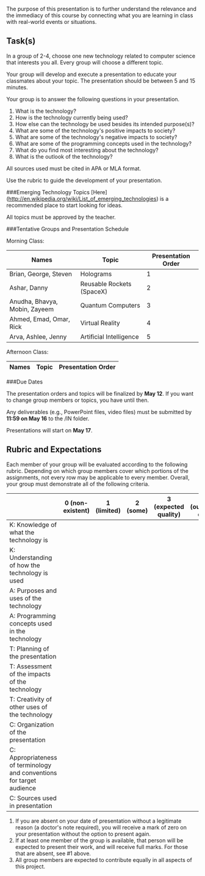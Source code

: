 The purpose of this presentation is to further understand the relevance and the immediacy of this course by connecting what you are learning in class with real-world events or situations.

Task(s)
-------

In a group of 2-4, choose one new technology related to computer science that interests you all. Every group will choose a different topic.

Your group will develop and execute a presentation to educate your classmates about your topic. The presentation should be between 5 and 15 minutes.

Your group is to answer the following questions in your presentation.

1. What is the technology?
2. How is the technology currently being used?
3. How else can the technology be used besides its intended purpose(s)?
4. What are some of the technology's positive impacts to society?
5. What are some of the technology's negative impacts to society?
6. What are some of the programming concepts used in the technology?
7. What do you find most interesting about the technology?
8. What is the outlook of the technology?

All sources used must be cited in APA or MLA format.

Use the rubric to guide the development of your presentation.

###Emerging Technology Topics
[Here] (http://en.wikipedia.org/wiki/List_of_emerging_technologies) is a recommended place to start looking for ideas.

All topics must be approved by the teacher.

###Tentative Groups and Presentation Schedule

Morning Class:

| Names | Topic | Presentation Order |
| --- | --- | --- |
| Brian, George, Steven | Holograms | 1 |
| Ashar, Danny | Reusable Rockets (SpaceX) | 2 |
| Anudha, Bhavya, Mobin,  Zayeem | Quantum Computers | 3 |
| Ahmed, Emad, Omar, Rick | Virtual Reality | 4 |
| Arva, Ashlee, Jenny | Artificial Intelligence | 5 |

Afternoon Class:

| Names | Topic | Presentation Order |
|---| --- | --- |

###Due Dates

The presentation orders and topics will be finalized by **May 12**. If you want to change group members or topics, you have until then.

Any deliverables (e.g., PowerPoint files, video files) must be submitted by **11:59 on May 16** to the /IN folder.

Presentations will start on **May 17**.


Rubric and Expectations
--------------------------

Each member of your group will be evaluated according to the following rubric. Depending on which group members cover which portions of the assignments, not every row may be applicable to every member. Overall, your group must demonstrate all of the following criteria.

| | 0 (non-existent) | 1 (limited) | 2 (some) | 3 (expected quality) | 4 (outstanding quality) |
| --- | --- | --- | --- | --- | --- |
| K: Knowledge of what the technology is | | | | | |
| K: Understanding of how the technology is used | | | | | |
| A: Purposes and uses of the technology | | | | | |
| A: Programming concepts used in the technology | | | | | |
| T: Planning of the presentation | | | | | |
| T: Assessment of the impacts of the technology | | | | | |
| T: Creativity of other uses of the technology | | | | | |
| C: Organization of the presentation | | | | | |
| C: Appropriateness of terminology and conventions for target audience | | | | | |
| C: Sources used in presentation | | | | | |

1. If you are absent on your date of presentation without a legitimate reason (a doctor's note required), you will receive a mark of zero on your presentation without the option to present again.
2. If at least one member of the group is available, that person will be expected to present their work, and will receive full marks. For those that are absent, see #1 above.
3. All group members are expected to contribute equally in all aspects of this project.
